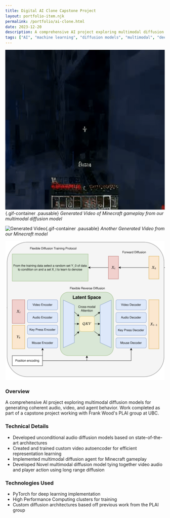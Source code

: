 ```yaml
---
title: Digital AI Clone Capstone Project
layout: portfolio-item.njk
permalink: /portfolio/ai-clone.html
date: 2023-12-20
description: A comprehensive AI project exploring multimodal diffusion models for generating coherent audio, video, and agent behavior.
tags: ["AI", "machine learning", "diffusion models", "multimodal", "deep learning", "capstone"]
---
```


<div class="portfolio-content">
<div class="gif-gallery">

![Generated Video](/gifs/video_with_audio_4.gif){.gif-container .pausable}
*Generated Video of Minecraft gameplay from our multimodal diffusion model*

![Generated Video](/gifs/video_with_audio_new_24.gif){.gif-container .pausable}
*Another Generated Video from our Minecraft model*

![System Diagram](/pictures/system-diffusion.png)

</div>
<div class="project-details">

### Overview
A comprehensive AI project exploring multimodal diffusion models for generating coherent audio, video, and agent behavior. Work completed as part of a capstone project working with Frank Wood's PLAI group at UBC.

### Technical Details
- Developed unconditional audio diffusion models based on state-of-the-art architectures
- Created and trained custom video autoencoder for efficient representation learning
- Implemented multimodal diffusion agent for Minecraft gameplay
- Developed Novel multimodal diffusion model tying together video audio and player action using long range diffusion

### Technologies Used
- PyTorch for deep learning implementation
- High Performance Computing clusters for training
- Custom diffusion architectures based off previous work from the PLAI group

</div>
</div>
